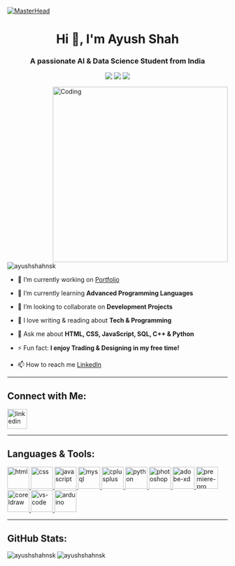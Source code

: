 [![MasterHead](https://visme.co/blog/wp-content/uploads/2019/10/animated-presentation-software-header.gif)]()
 
<h1 align="center">Hi 👋, I'm Ayush Shah </h1>
<h3 align="center">A passionate AI & Data Science Student from India</h3>

<p align="center">
  <img src="https://img.shields.io/badge/AI%20%26%20DS-Exploring-blue?style=for-the-badge&logo=python" />
  <img src="https://img.shields.io/badge/Open%20Source-Love%20to%20Contribute-red?style=for-the-badge&logo=github" />
  <img src="https://img.shields.io/badge/Learner%20for%20Life-Keep%20Growing-brightgreen?style=for-the-badge&logo=readthedocs" />
</p>

<img align="right" alt="Coding" width="400" src="https://miro.medium.com/max/680/0*7Q3yvSIv_t0ioJ-Z.gif"/>

<p align="left"> 
  <img src="https://img.shields.io/badge/Profile%20views-2.7k-brightgreen?style=for-the-badge&logo=github" alt="ayushshahnsk" /> 
</p>

- 🔭 I’m currently working on [Portfolio](https://github.com/ayushshahnsk?tab=repositories)
  
- 🌱 I’m currently learning **Advanced Programming Languages**
  
- 👯 I’m looking to collaborate on **Development Projects**
  
- 📝 I love writing & reading about **Tech & Programming**
  
- 💬 Ask me about **HTML, CSS, JavaScript, SQL, C++ & Python**
  
- ⚡ Fun fact: **I enjoy Trading & Designing in my free time!**
  
- 📫 How to reach me [LinkedIn](https://www.linkedin.com/in/ayushshahnsk)

---

## Connect with Me:

<p align="left">
  <a href="https://www.linkedin.com/in/ayushshahnsk" target="_blank">
    <img src="https://skillicons.dev/icons?i=linkedin&theme=dark" alt="linkedin" height="45"/>
  </a>
</p>

---

## Languages & Tools:

<p align="left">

  <!-- HTML -->
  <a href="https://www.w3.org/html" target="_blank" rel="noreferrer">
    <img src="https://skillicons.dev/icons?i=html&theme=dark" height="50" alt="html"/>
  </a>

  <!-- CSS -->
  <a href="https://www.w3.org/Style/CSS" target="_blank" rel="noreferrer">
    <img src="https://skillicons.dev/icons?i=css&theme=dark" height="50" alt="css"/>
  </a>

  <!-- JavaScript -->
  <a href="https://www.w3schools.com/js" target="_blank" rel="noreferrer">
    <img src="https://skillicons.dev/icons?i=js&theme=dark" height="50" alt="javascript"/>
  </a>

  <!-- MySQL -->
  <a href="https://www.mysql.com/" target="_blank" rel="noreferrer">
    <img src="https://skillicons.dev/icons?i=mysql&theme=dark" height="50" alt="mysql"/>
  </a>

  <!-- C++ -->
  <a href="https://www.w3schools.com/cpp/" target="_blank" rel="noreferrer">
    <img src="https://skillicons.dev/icons?i=cpp&theme=dark" height="50" alt="cplusplus"/>
  </a>

  <!-- Python -->
  <a href="https://www.python.org" target="_blank" rel="noreferrer">
    <img src="https://skillicons.dev/icons?i=python&theme=dark" height="50" alt="python"/>
  </a>

  <!-- Photoshop -->
  <a href="https://www.adobe.com/in/products/photoshop.html" target="_blank" rel="noreferrer">
    <img src="https://skillicons.dev/icons?i=photoshop&theme=dark" height="50" alt="photoshop"/>
  </a>

  <!-- Adobe XD -->
  <a href="https://helpx.adobe.com/xd/get-started.html" target="_blank" rel="noreferrer">
    <img src="https://skillicons.dev/icons?i=xd&theme=dark" height="50" alt="adobe-xd"/>
  </a>

  <!-- Premiere Pro -->
  <a href="https://www.adobe.com/in/products/premiere.html" target="_blank" rel="noreferrer">
    <img src="https://skillicons.dev/icons?i=pr&theme=dark" height="50" alt="premiere-pro"/>
  </a>

  <!-- CorelDRAW -->
  <a href="https://www.coreldraw.com/" target="_blank" rel="noreferrer">
    <img src="https://brandlogos.net/wp-content/uploads/2025/03/coreldraw-logo_brandlogos.net_96dfz-512x512.png" height="50" alt="coreldraw"/>
  </a>

  <!-- VS Code -->
  <a href="https://code.visualstudio.com/docs" target="_blank" rel="noreferrer">
    <img src="https://skillicons.dev/icons?i=vscode&theme=dark" height="50" alt="vs-code"/>
  </a>

  <!-- Arduino -->
  <a href="https://www.arduino.cc/en/software" target="_blank" rel="noreferrer">
    <img src="https://skillicons.dev/icons?i=arduino&theme=dark" height="50" alt="arduino"/>
  </a>

</p>

</p>

---

## GitHub Stats:

<p>
  <img align="left" src="https://github-readme-stats.vercel.app/api/top-langs?username=ayushshahnsk&show_icons=true&locale=en&layout=compact" alt="ayushshahnsk" />
</p>

<!--
<p>&nbsp;<img align="center" src="https://github-readme-stats.vercel.app/api?username=ayushshahnsk&show_icons=true&locale=en" alt="ayushshahnsk" /></p>
-->

<p>
  <img align="center" src="https://github-readme-streak-stats.herokuapp.com/?user=ayushshahnsk&" alt="ayushshahnsk" />
</p>
